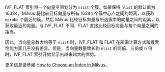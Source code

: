 <p>IVF_FLAT 索引将一个向量空间划分为 <code>nlist</code> 个簇。如果保持 <code>nlist</code> 的默认值为 16384，Milvus 将比较目标向量与所有 16384 个簇中心点之间的距离，以获取 <code>nprobe</code> 个最近的簇。然后 Milvus 比较目标向量与所选簇中的向量之间的距离，以获取最近的向量。与 IVF_FLAT 不同，FLAT 直接比较目标向量与每个向量之间的距离。</p>
<p>
因此，当向量总数大约等于 <code>nlist</code> 时，IVF_FLAT 和 FLAT 在所需计算方式和搜索性能方面几乎没有差异。但是，当向量数量增长到 <code>nlist</code> 的两倍、三倍或 n 倍时，IVF_FLAT 索引开始显示出越来越大的优势。</p>
<p>
更多信息请参阅 <a href="https://medium.com/unstructured-data-service/how-to-choose-an-index-in-milvus-4f3d15259212">How to Choose an Index in Milvus</a>。</p>